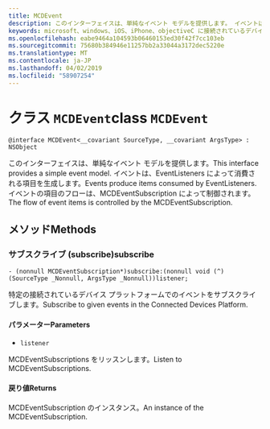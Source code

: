 ```yaml
---
title: MCDEvent
description: このインターフェイスは、単純なイベント モデルを提供します。 イベントは、EventListeners によって消費される項目を生成します。
keywords: microsoft、windows、iOS、iPhone、objectiveC に接続されているデバイス、プロジェクトのローマ
ms.openlocfilehash: eabe9464a104593b06460153ed30f42f7cc103eb
ms.sourcegitcommit: 75680b384946e11257bb2a33044a3172dec5220e
ms.translationtype: MT
ms.contentlocale: ja-JP
ms.lasthandoff: 04/02/2019
ms.locfileid: "58907254"
---
```

# <a name="class-mcdevent"></a><span data-ttu-id="c2e7f-105">クラス `MCDEvent`</span><span class="sxs-lookup"><span data-stu-id="c2e7f-105">class `MCDEvent`</span></span> 

```
@interface MCDEvent<__covariant SourceType, __covariant ArgsType> : NSObject
```  
 
 <span data-ttu-id="c2e7f-106">このインターフェイスは、単純なイベント モデルを提供します。</span><span class="sxs-lookup"><span data-stu-id="c2e7f-106">This interface provides a simple event model.</span></span> <span data-ttu-id="c2e7f-107">イベントは、EventListeners によって消費される項目を生成します。</span><span class="sxs-lookup"><span data-stu-id="c2e7f-107">Events produce items consumed by EventListeners.</span></span>
<span data-ttu-id="c2e7f-108">イベントの項目のフローは、MCDEventSubscription によって制御されます。</span><span class="sxs-lookup"><span data-stu-id="c2e7f-108">The flow of event items is controlled by the MCDEventSubscription.</span></span>

## <a name="methods"></a><span data-ttu-id="c2e7f-109">メソッド</span><span class="sxs-lookup"><span data-stu-id="c2e7f-109">Methods</span></span>

### <a name="subscribe"></a><span data-ttu-id="c2e7f-110">サブスクライブ (subscribe)</span><span class="sxs-lookup"><span data-stu-id="c2e7f-110">subscribe</span></span>
`- (nonnull MCDEventSubscription*)subscribe:(nonnull void (^)(SourceType _Nonnull, ArgsType _Nonnull))listener;`

<span data-ttu-id="c2e7f-111">特定の接続されているデバイス プラットフォームでのイベントをサブスクライブします。</span><span class="sxs-lookup"><span data-stu-id="c2e7f-111">Subscribe to given events in the Connected Devices Platform.</span></span>

#### <a name="parameters"></a><span data-ttu-id="c2e7f-112">パラメーター</span><span class="sxs-lookup"><span data-stu-id="c2e7f-112">Parameters</span></span> 
* `listener` 

<span data-ttu-id="c2e7f-113">MCDEventSubscriptions をリッスンします。</span><span class="sxs-lookup"><span data-stu-id="c2e7f-113">Listen to MCDEventSubscriptions.</span></span>

#### <a name="returns"></a><span data-ttu-id="c2e7f-114">戻り値</span><span class="sxs-lookup"><span data-stu-id="c2e7f-114">Returns</span></span>
<span data-ttu-id="c2e7f-115">MCDEventSubscription のインスタンス。</span><span class="sxs-lookup"><span data-stu-id="c2e7f-115">An instance of the MCDEventSubscription.</span></span>